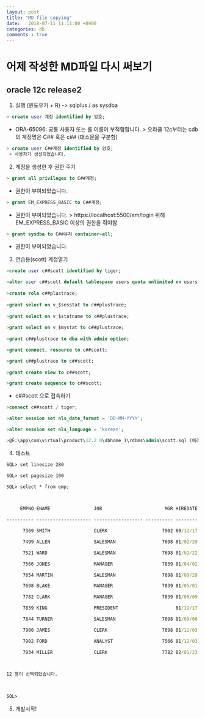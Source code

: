 ```yaml
---
layout: post
title: "MD file copying"
date:   2018-07-11 11:11:00 +0900
categories: db
comments : true
---
```


# 어제 작성한 MD파일 다시 써보기

## oracle 12c release2

 
1. 실행 (윈도우키 + R) -> sqlplus / as sysdba
```sql
> create user 계정 identified by 암호;
```
 + ORA-65096: 공통 사용자 또는 롤 이름이 부적합합니다. > 오라클 12c부터는 cdb의 계정명은 C## 혹은 c## (대소문을 구분함)
```sql
> create user C##계정 identified by 암호;
 + 사용자가 생성되었습니다.
```
 

2. 계정을 생성한 후 권한 주기
```sql
> grant all privileges to C##계정;
```
 + 권한이 부여되었습니다.
```sql
> grant EM_EXPRESS_BASIC to C##계정; 
```
 + 권한이 부여되었습니다. > https://localhost:5500/em/login 위해 EM_EXPRESS_BASIC 이상의 권한을 줘야함
```sql
> grant sysdba to C##유저 container=all;
```
 + 권한이 부여되었습니다.

 
3. 연습용(scott) 계정열기
```sql
>create user c##scott identified by tiger;

>alter user c##scott default tablespace users quota unlimited on users;
 
>create role c##plustrace;
 
>grant select on v_$sesstat to c##plustrace;
 
>grant select on v_$statname to c##plustrace;
 
>grant select on v_$mystat to c##plustrace;
 
>grant c##plustrace to dba with admin option;

>grant connect, resource to c##scott;

>grant c##plustrace to c##scott;
 
>grant create view to c##scott;

>grant create sequence to c##scott;
```
 
* c##scott 으로 접속하기
```sql
>connect c##scott / tiger;

>alter session set nls_date_format = 'DD-MM-YYYY';

>alter session set nls_language = 'korean';

>@E:\app\com\virtual\product\12.2.0\dbhome_1\rdbms\admin\scott.sql (에러날 경우 위에 부분 지우기)
```
 

4. 테스트

```cmd 
SQL> set linesize 280

SQL> set pagesize 100

SQL> select * from emp;

 

​     EMPNO ENAME                JOB                       MGR HIREDATE        SAL       COMM     DEPTNO

---------- -------------------- ------------------ ---------- -------- ---------- ---------- ----------

​      7369 SMITH                CLERK                    7902 80/12/17        800                    20

​      7499 ALLEN                SALESMAN                 7698 81/02/20       1600        300         30

​      7521 WARD                 SALESMAN                 7698 81/02/22       1250        500         30

​      7566 JONES                MANAGER                  7839 81/04/02       2975                    20

​      7654 MARTIN               SALESMAN                 7698 81/09/28       1250       1400         30

​      7698 BLAKE                MANAGER                  7839 81/05/01       2850                    30

​      7782 CLARK                MANAGER                  7839 81/06/09       2450                    10

​      7839 KING                 PRESIDENT                     81/11/17       5000                    10

​      7844 TURNER               SALESMAN                 7698 81/09/08       1500          0         30

​      7900 JAMES                CLERK                    7698 81/12/03        950                    30

​      7902 FORD                 ANALYST                  7566 81/12/03       3000                    20

​      7934 MILLER               CLERK                    7782 82/01/23       1300                    10

 

12 행이 선택되었습니다.

 

SQL>
```
 

5. 개발시작!

 
